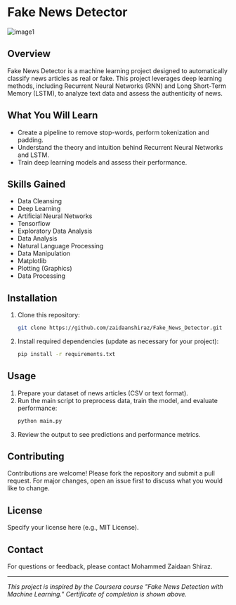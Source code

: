 # Fake News Detector

![image1](image1)

## Overview

Fake News Detector is a machine learning project designed to automatically classify news articles as real or fake. This project leverages deep learning methods, including Recurrent Neural Networks (RNN) and Long Short-Term Memory (LSTM), to analyze text data and assess the authenticity of news.

## What You Will Learn

- Create a pipeline to remove stop-words, perform tokenization and padding.
- Understand the theory and intuition behind Recurrent Neural Networks and LSTM.
- Train deep learning models and assess their performance.

## Skills Gained

- Data Cleansing
- Deep Learning
- Artificial Neural Networks
- Tensorflow
- Exploratory Data Analysis
- Data Analysis
- Natural Language Processing
- Data Manipulation
- Matplotlib
- Plotting (Graphics)
- Data Processing

## Installation

1. Clone this repository:
   ```bash
   git clone https://github.com/zaidaanshiraz/Fake_News_Detector.git
   ```
2. Install required dependencies (update as necessary for your project):
   ```bash
   pip install -r requirements.txt
   ```

## Usage

1. Prepare your dataset of news articles (CSV or text format).
2. Run the main script to preprocess data, train the model, and evaluate performance:
   ```bash
   python main.py
   ```
3. Review the output to see predictions and performance metrics.

## Contributing

Contributions are welcome! Please fork the repository and submit a pull request. For major changes, open an issue first to discuss what you would like to change.

## License

Specify your license here (e.g., MIT License).

## Contact

For questions or feedback, please contact Mohammed Zaidaan Shiraz.

---

*This project is inspired by the Coursera course "Fake News Detection with Machine Learning." Certificate of completion is shown above.*
